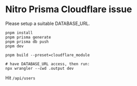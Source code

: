 # Nitro Prisma Cloudflare issue

Please setup a suitable DATABASE_URL.

```
pnpm install
pnpm prisma generate
pnpm prisma db push
pnpm dev
```

```
pnpm build --preset=cloudflare_module

# have DATABASE_URL access, then run:
npx wrangler --cwd .output dev
```

Hit `/api/users`